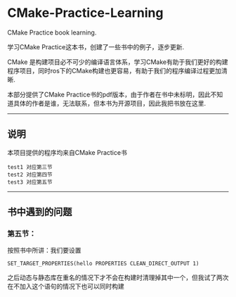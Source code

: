 # CMake-Practice-Learning
CMake Practice book learning. 

学习CMake Practice这本书，创建了一些书中的例子，逐步更新.

CMake 是构建项目必不可少的编译语言体系，学习CMake有助于我们更好的构建程序项目，同时ros下的CMake构建也更容易，有助于我们的程序编译过程更加清晰.

本部分提供了CMake Practice书的pdf版本，由于作者在书中未标明，因此不知道具体的作者是谁，无法联系，但本书为开源项目，因此我把书放在这里.

---

## 说明
本项目提供的程序均来自CMake Practice书

    test1 对应第三节
    test2 对应第四节
    test3 对应第五节

***

## 书中遇到的问题
### 第五节：
按照书中所讲：我们要设置

    SET_TARGET_PROPERTIES(hello PROPERTIES CLEAN_DIRECT_OUTPUT 1)

之后动态与静态库在重名的情况下才不会在构建时清理掉其中一个，但我试了两次在不加入这个语句的情况下也可以同时构建
